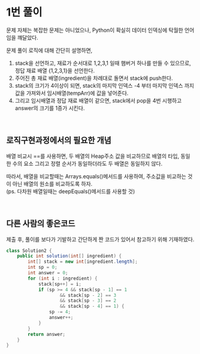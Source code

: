 # 1번 풀이
문제 자체는 복잡한 문제는 아니었으나, Python이 확실히 데이터 인덱싱에 탁월한 언어임을 꺠달았다.

문제 풀이 로직에 대해 간단히 설명하면,
1. stack을 선언하고, 재료가 순서대로 1,2,3,1 일때 햄버거 하나를 만들 수 있으므로, 정답 재료 배열 {1,2,3,1}을 선언한다.
2. 주어진 총 재료 배열(ingredient)을 차례대로 돌면서 stack에 push한다.
3. stack의 크기가 4이상이 되면, stack의 마지막 인덱스 -4 부터 마지막 인덱스 까지 값을 가져와서 임시배열(tempArr)에 값을 넣어준다.
4. 그리고 임시배열과 정답 재료 배열이 같으면, stack에서 pop을 4번 시행하고 answer의 크기를 1증가 시킨다.
</br>

## 로직구현과정에서의 필요한 개념
배열 비교시 ==를 사용하면, 두 배열의 Heap주소 값을 비교하므로 배열의 타입, 동일한 수의 요소 그리고 정렬 순서가 동일하더라도 두 배열은 동일하지 않다.   

따라서, 배열을 비교할때는 Arrays.equals()메서드를 사용하여, 주소값을 비교하는 것이 아닌 배열의 원소를 비교하도록 하자.   
(ps. 다차원 배열일때는 deepEquals()메서드를 사용할 것)
 
</br>

## 다른 사람의 좋은코드
제출 후, 풀이를 보다가 기발하고 간단하게 짠 코드가 있어서 참고하기 위해 기재하였다.

``` java
class Solution2 {
    public int solution(int[] ingredient) {
        int[] stack = new int[ingredient.length];
        int sp = 0;
        int answer = 0;
        for (int i : ingredient) {
            stack[sp++] = i;
            if (sp >= 4 && stack[sp - 1] == 1
                    && stack[sp - 2] == 3
                    && stack[sp - 3] == 2
                    && stack[sp - 4] == 1) {
                sp -= 4;
                answer++;
            }
        }
        return answer;
    }
}
```
</br>